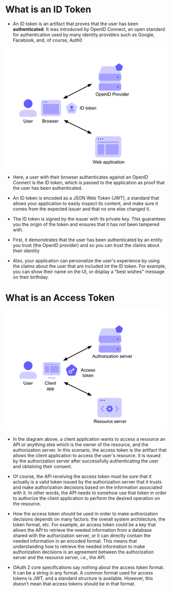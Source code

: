 # What is an ID Token

- An ID token is an artifact that proves that the user has been __authenticated__. It was introduced by OpenID Connect, an open standard for authentication used by many identity providers such as Google, Facebook, and, of course, Auth0

![ID_Token](img/id-token-scenario.png)

- Here, a user with their browser authenticates against an OpenID Connect is the ID token, which is passed to the application as proof that the user has been authenticated.

- An ID token is encoded as a JSON Web Token (JWT), a standard that allows your application to easily inspect its content, and make sure it comes from the expected issuer and that no one else changed it.

- The ID token is signed by the issuer with its private key. This guarantees you the origin of the token and ensures that it has not been tampered with.

- First, it demonstrates that the user has been authenticated by an entity you trust (the OpenID provider) and so you can trust the claims about their identity

- Also, your application can personalize the user's experience by using the claims about the user that are included int the ID token. For example, you can show their name on the UI, or display a "best wishes" message on their birthday.

# What is an Access Token

![Access_Token](img/access-token-scenario.png)

- In the diagram above, a client application wants to access a resource an API or anything else which is the owner of the resource, and the authorization server. In this scenario, the access token is the artifact that allows the client application to access the user's resource. It is issued by the authorization server after successfully authenticating the user and obtaining their consent.

- Of course, the API receiving the access token must be sure that it actually is a valid token issued by the authorization server that it trusts and make authorization decisions based on the information associated with it. In other words, the API needs to somehow use that token in order to authorize the client application to perform the desired operation on the resource.

- How the access token should be used in order to make authorization decisions depends on many factors: the overall system architecture, the token format, etc. For example, an access token could be a key that allows the API to retrieve the needed information from a database shared with the authorization server, or it can directly contain the needed information in an encoded format. This means that understanding how to retrieve the needed information to make authorization decisions is an agreement between the authorization server and the resource server, i.e., the API.

- OAuth 2 core specifications say nothing about the access token format. It can be a string in any format. A common format used for access tokens is JWT, and a standard structure is available. However, this doesn’t mean that access tokens should be in that format.

